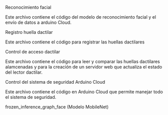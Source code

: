 Reconocimiento facial

Este archivo contiene el código del modelo de reconocimiento facial y el envío de datos a arduino Cloud.

Registro huella dactilar

Este archivo contiene el código para registrar las huellas dactilares

Control de acceso dactilar

Este archivo contiene el código para leer y comparar las huellas dactilares alamcenadas y para la creación de un servidor web que actualiza el estado del lector dactilar.

Control del sistema de seguridad Arduino Cloud

Este archivo contiene el código en Arduino Cloud que permite manejar todo el sistema de seguridad.

frozen_inference_graph_face (Modelo MobileNet)
